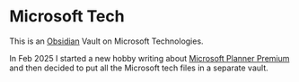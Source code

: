 # Microsoft Tech

This is an [Obsidian](https://obsidian.md) Vault on Microsoft Technologies. 

In Feb 2025 I started a new hobby writing about [Microsoft Planner Premium](https://planner-ms.ghost.io/) and then decided to put all the Microsoft tech files in a separate vault.
